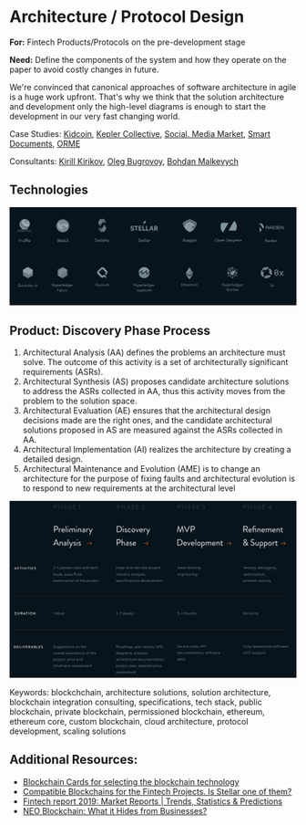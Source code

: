 # Architecture / Protocol Design

**For:** Fintech Products/Protocols on the pre-development stage

**Need:** Define the components of the system and how they operate on the paper to avoid costly changes in future. 

We're convinced that canonical approaches of software architecture in agile is a huge work upfront. That's why we think that the solution architecture and development only the high-level diagrams is enough to start the development in our very fast changing world. 

Case Studies: [Kidcoin](../case-studies/kidcoin.md), [Kepler Collective](../case-studies/kepler-collective.md), [Social. Media Market](../case-studies/social.-media-market.md), [Smart Documents](../case-studies/smart-documents.md), [ORME](../case-studies/orme.md)

Consultants: [Kirill Kirikov](../org/team/kirill-kirikov.md), [Oleg Bugrovoy](../org/team/oleg-bugrovoy.md), [Bohdan Malkevych](../org/team/bohdan-malkevych.md)

## Technologies

![](../.gitbook/assets/image%20%2835%29.png)

## Product: Discovery Phase Process

1. Architectural Analysis \(AA\) defines the problems an architecture must solve. The outcome of this activity is a set of architecturally significant requirements \(ASRs\).
2. Architectural Synthesis \(AS\) proposes candidate architecture solutions to address the ASRs collected in AA, thus this activity moves from the problem to the solution space.
3. Architectural Evaluation \(AE\) ensures that the architectural design decisions made are the right ones, and the candidate architectural solutions proposed in AS are measured against the ASRs collected in AA.
4. Architectural Implementation \(AI\) realizes the architecture by creating a detailed design.
5. Architectural Maintenance and Evolution \(AME\) is to change an architecture for the purpose of fixing faults and architectural evolution is to respond to new requirements at the architectural level

![](../.gitbook/assets/image%20%2833%29.png)

Keywords: blockchchain, architecture solutions, solution architecture, blockchain integration consulting, specifications, tech stack, public blockchain, private blockchain, permissioned blockchain, ethereum, ethereum core, custom blockchain, cloud architecture, protocol development, scaling solutions

## **Additional Resources:**

* [Blockchain Cards for selecting the blockchain technology](https://4irelabs.com/blockchain_cards)
* [Compatible Blockchains for the Fintech Projects. Is Stellar one of them?](https://4irelabs.com/blockchain-fintech-stellar)
* [Fintech report 2019: Market Reports \| Trends, Statistics‎ & Predictions](https://4irelabs.com/fintech-report)
* [NEO Blockchain: What it Hides from Businesses?](https://4irelabs.com/neo-blockchain-pros-and-cons)

